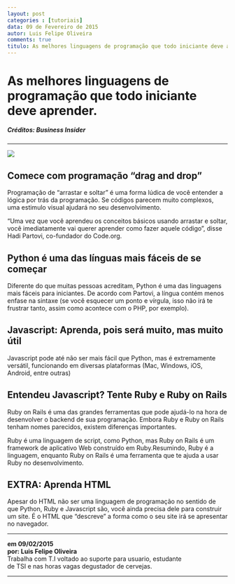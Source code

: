 ```yaml
---
layout: post
categories : [tutoriais]
data: 09 de Fevereiro de 2015
autor: Luis Felipe Oliveira
comments: true
titulo: As melhores linguagens de programação que todo iniciante deve aprender.
---
```


<h1>As melhores linguagens de programação que todo iniciante deve aprender.</h1>
<h5 style="margin-top:-1px;">Créditos: Business Insider</h5>
<hr>

<img class="image-show" src="{{ site.baseurl }}/img/iniciante.jpg"><img>

<div class="post-content">

<h2>Comece com programação “drag and drop”</h2>
<p>Programação de “arrastar e soltar” é uma forma lúdica de você entender a lógica por trás da programação. Se códigos parecem muito complexos, uma estimulo visual ajudará no seu desenvolvimento.</p>

<p>“Uma vez que você aprendeu os conceitos básicos usando arrastar e soltar, você imediatamente vai querer aprender como fazer aquele código”, disse Hadi Partovi, co-fundador do Code.org.</p>

<h2>Python é uma das línguas mais fáceis de se começar</h2>
<p>Diferente do que muitas pessoas acreditam, Python é uma das linguagens mais fáceis para iniciantes. De acordo com Partovi, a língua contém menos enfase na sintaxe (se você esquecer um ponto e vírgula, isso não irá te frustrar tanto, assim como acontece com o PHP, por exemplo).</p>

<h2>Javascript: Aprenda, pois será muito, mas muito útil</h2>
<p>Javascript pode até não ser mais fácil que Python, mas é extremamente versátil, funcionando em diversas plataformas (Mac, Windows, iOS, Android, entre outras)</p>

<h2>Entendeu Javascript? Tente Ruby e Ruby on Rails</h2>
<p>Ruby on Rails é uma das grandes ferramentas que pode ajudá-lo na hora de desenvolver o backend de sua programação. Embora Ruby e Ruby on Rails tenham nomes parecidos, existem diferenças importantes.</p>

<p>Ruby é uma linguagem de script, como Python, mas Ruby on Rails é um framework de aplicativo Web construído em Ruby.Resumindo, Ruby é a linguagem, enquanto Ruby on Rails é uma ferramenta que te ajuda a usar Ruby no desenvolvimento.</p>

<h2><strong>EXTRA: Aprenda HTML</strong></h2>
<p>Apesar do HTML não ser uma linguagem de programação no sentido de que Python, Ruby e Javascript são, você ainda precisa dele para construir um site. É o HTML que “descreve” a forma como o seu site irá se apresentar no navegador.</p>


</div>
<hr>
<div class="info-post">
<b>em 09/02/2015 <br/>
por:  Luis Felipe Oliveira </b><br/>
<div class="image-author-luis"></div>
<div class="author-description-luis">
	Trabalha com T.I voltado ao suporte para usuario, estudante<br/> de TSI e nas horas vagas degustador de cervejas.
</div>
</div>
<hr>
